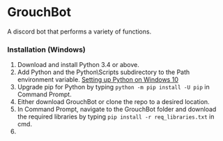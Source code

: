# GrouchBot
A discord bot that performs a variety of functions.

### Installation (Windows)

1. Download and install Python 3.4 or above.
2. Add Python and the Python\Scripts subdirectory to the Path environment variable. [Setting up Python on Windows 10](https://anthonydebarros.com/2018/06/21/setting-up-python-in-windows-10/)
3. Upgrade pip for Python by typing `python -m pip install -U pip` in Command Prompt.
4. Either download GrouchBot or clone the repo to a desired location.
5. In Command Prompt, navigate to the GrouchBot folder and download the required libraries by typing `pip install -r req_libraries.txt` in cmd.
6. 
